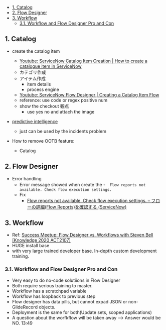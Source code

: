 - [1. Catalog](#1-catalog)
- [2. Flow Designer](#2-flow-designer)
- [3. Workflow](#3-workflow)
  - [3.1. Workflow and Flow Designer Pro and Con](#31-workflow-and-flow-designer-pro-and-con)
## 1. Catalog 
- create the catalog item
	- [Youtube: ServiceNow Catalog Item Creation | How to create a catalogue item in ServiceNow](https://www.youtube.com/watch?v=-w49Bu6RpxY&list=PLkXOxVrhArjzQG3-ZkhJ9i_t0t2-jEqkZ)
	- カテゴリ作成
	- アイテム作成
		- item details
		- process engine
	- [Youtube: ServiceNow Flow Designer | Creating a Catalog Item Flow](https://www.google.com/search?q=how+to+create+the+simple+flow+designer+with+service+catalog&rlz=1C1GCEU_jaJP984JP984&oq=how+to+create+the+simple+flow+designer+with+service+catalog&aqs=chrome..69i57j33i160j33i21j33i22i29i30l3.18547j0j4&sourceid=chrome&ie=UTF-8#kpvalbx=_H2bGYq2PKrqw2roPtc6UwAo31)
	- reference: use code or regex positive num
	- show the checkout 観点
		- use yes no and attach the image
- [predictive intelligence](https://docs.servicenow.com/bundle/sandiego-now-intelligence/page/administer/predictive-intelligence/concept/predictive-intelligence.html)
	- just can be used by the incidents problem

- How to remove OOTB feature:
  - Catalog
## 2. Flow Designer
- Error handling
  - Error message showed when create the 
    -　```Flow reports not available. Check flow execution settings. ``` 
  - Fix
    - [Flow reports not available. Check flow execution settings. – フローの詳細(Flow Reports)を確認する (ServiceNow)](https://zw-kakeru.com/tips/servicenow-aes-flow-reports-setting/)


## 3. Workflow
- Ref: [Success Meetup: Flow Designer vs. Workflows with Steven Bell [Knowledge 2020 ACT2107]](https://www.youtube.com/watch?v=Tp1iQJpNGUs)
- HUGE install base
- with very large trained developer base. In-depth custom development training.
### 3.1. Workflow and Flow Designer Pro and Con
- Very easy to do no-code solutiions in Flow Designer
- Both require serious training to master.
- Workflow has a scratchpad variable
- Workflow has loopback to previous step
- Flow designer has data pills, but cannot expad JSON or non-GlideRecord objects.
- Deployment is the same for both(Update sets, scoped applications) 
- A question about the worfkflow will be taken away --> Answer would be NO. 13:49

